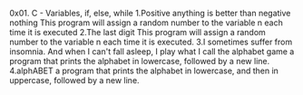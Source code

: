 0x01. C - Variables, if, else, while
1.Positive anything is better than negative nothing
  This program will assign a random number to the variable n each time it is executed
2.The last digit
  This program will assign a random number to the variable n each time it is executed. 
3.I sometimes suffer from insomnia. And when I can't fall asleep, I play what I call the alphabet game
  a program that prints the alphabet in lowercase, followed by a new line.
4.alphABET
  a program that prints the alphabet in lowercase, and then in uppercase, followed by a new line.
